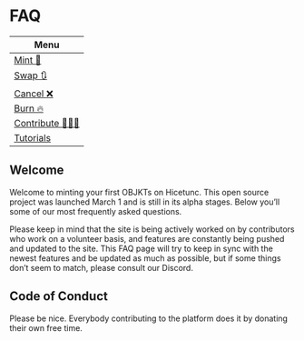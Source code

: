 # FAQ
| Menu |
| -----|
| [Mint 🌿](mint.md)|
| [Swap 🔃](swap.md) |
| [Cancel ❌](cancel.md) |
| [Burn 🔥](burn.md) |
| [Contribute 🧑‍🤝‍🧑](contribute.md) |
| [Tutorials ](tutorials.md) |

## Welcome
Welcome to minting your first OBJKTs on Hicetunc. This open source project was launched March 1 and is still in its alpha stages. Below you’ll some of our most frequently asked questions.

Please keep in mind that the site is being actively worked on by contributors who work on a volunteer basis, and features are constantly being pushed and updated to the site. This FAQ page will try to keep in sync with the newest features and be updated as much as possible, but if some things don’t seem to match, please consult our Discord.

## Code of Conduct
Please be nice. Everybody contributing to the platform does it by donating their own free time.
